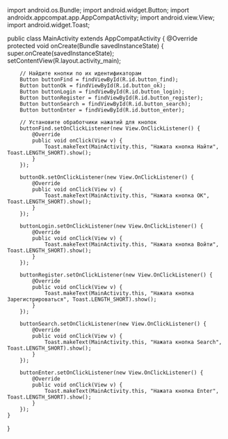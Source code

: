 import android.os.Bundle;
import android.widget.Button;
import androidx.appcompat.app.AppCompatActivity;
import android.view.View;
import android.widget.Toast;

public class MainActivity extends AppCompatActivity {
    @Override
    protected void onCreate(Bundle savedInstanceState) {
        super.onCreate(savedInstanceState);
        setContentView(R.layout.activity_main);

        // Найдите кнопки по их идентификаторам
        Button buttonFind = findViewById(R.id.button_find);
        Button buttonOk = findViewById(R.id.button_ok);
        Button buttonLogin = findViewById(R.id.button_login);
        Button buttonRegister = findViewById(R.id.button_register);
        Button buttonSearch = findViewById(R.id.button_search);
        Button buttonEnter = findViewById(R.id.button_enter);

        // Установите обработчики нажатий для кнопок
        buttonFind.setOnClickListener(new View.OnClickListener() {
            @Override
            public void onClick(View v) {
                Toast.makeText(MainActivity.this, "Нажата кнопка Найти", Toast.LENGTH_SHORT).show();
            }
        });

        buttonOk.setOnClickListener(new View.OnClickListener() {
            @Override
            public void onClick(View v) {
                Toast.makeText(MainActivity.this, "Нажата кнопка ОК", Toast.LENGTH_SHORT).show();
            }
        });

        buttonLogin.setOnClickListener(new View.OnClickListener() {
            @Override
            public void onClick(View v) {
                Toast.makeText(MainActivity.this, "Нажата кнопка Войти", Toast.LENGTH_SHORT).show();
            }
        });

        buttonRegister.setOnClickListener(new View.OnClickListener() {
            @Override
            public void onClick(View v) {
                Toast.makeText(MainActivity.this, "Нажата кнопка Зарегистрироваться", Toast.LENGTH_SHORT).show();
            }
        });

        buttonSearch.setOnClickListener(new View.OnClickListener() {
            @Override
            public void onClick(View v) {
                Toast.makeText(MainActivity.this, "Нажата кнопка Search", Toast.LENGTH_SHORT).show();
            }
        });

        buttonEnter.setOnClickListener(new View.OnClickListener() {
            @Override
            public void onClick(View v) {
                Toast.makeText(MainActivity.this, "Нажата кнопка Enter", Toast.LENGTH_SHORT).show();
            }
        });
    }
}
